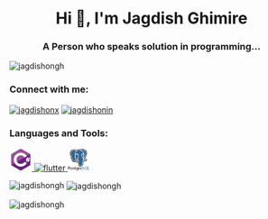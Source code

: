 <h1 align="center">Hi 👋, I'm Jagdish Ghimire</h1>
<h3 align="center">A Person who speaks solution in programming...</h3>

<p align="left"> <img src="https://komarev.com/ghpvc/?username=jagdishongh&label=Profile%20views&color=0e75b6&style=flat" alt="jagdishongh" /> </p>

<h3 align="left">Connect with me:</h3>
<p align="left">
<a href="https://twitter.com/jagdishonx" target="blank"><img align="center" src="https://raw.githubusercontent.com/rahuldkjain/github-profile-readme-generator/master/src/images/icons/Social/twitter.svg" alt="jagdishonx" height="30" width="40" /></a>
<a href="https://linkedin.com/in/jagdishonin" target="blank"><img align="center" src="https://raw.githubusercontent.com/rahuldkjain/github-profile-readme-generator/master/src/images/icons/Social/linked-in-alt.svg" alt="jagdishonin" height="30" width="40" /></a>
</p>

<h3 align="left">Languages and Tools:</h3>
<p align="left"> <a href="https://www.w3schools.com/cs/" target="_blank" rel="noreferrer"> <img src="https://raw.githubusercontent.com/devicons/devicon/master/icons/csharp/csharp-original.svg" alt="csharp" width="40" height="40"/> </a> <a href="https://flutter.dev" target="_blank" rel="noreferrer"> <img src="https://www.vectorlogo.zone/logos/flutterio/flutterio-icon.svg" alt="flutter" width="40" height="40"/> </a> <a href="https://www.postgresql.org" target="_blank" rel="noreferrer"> <img src="https://raw.githubusercontent.com/devicons/devicon/master/icons/postgresql/postgresql-original-wordmark.svg" alt="postgresql" width="40" height="40"/> </a> </p>

<p><img align="left" src="https://github-readme-stats.vercel.app/api/top-langs?username=jagdishongh&show_icons=true&locale=en&layout=compact" alt="jagdishongh" /></p>

<p>&nbsp;<img align="center" src="https://github-readme-stats.vercel.app/api?username=jagdishongh&show_icons=true&locale=en" alt="jagdishongh" /></p>

<p><img align="center" src="https://github-readme-streak-stats.herokuapp.com/?user=jagdishongh&theme=highcontrast" alt="jagdishongh" /></p>
